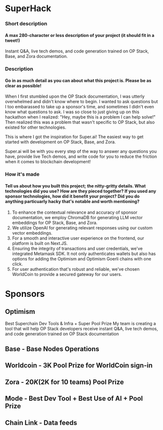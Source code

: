 # SuperHack

### Short description
#### A max 280-character or less description of your project (it should fit in a tweet!)
Instant Q&A, live tech demos, and code generation trained on OP Stack, Base, and Zora documentation.

### Description
#### Go in as much detail as you can about what this project is. Please be as clear as possible!

When I first stumbled upon the OP Stack documentation, I was utterly overwhelmed and didn't know where to begin. I wanted to ask questions but I too embarassed to take up a sponsor's time, and sometimes I didn't even know what questions to ask. I was so close to just giving up on this hackathon when I realized: "Hey, maybe this is a problem I can help solve!" Then realized this was a problem that wasn't specific to OP Stack, but also existed for other technologies.

This is where I got the inspiration for Super.ai! The easiest way to get started with development on OP Stack, Base, and Zora.

Super.ai will be with you every step of the way to answer any questions you have, provide live Tech demos, and write code for you to reduce the friction when it comes to blockchain development!

### How it's made
#### Tell us about how you built this project; the nitty-gritty details. What technologies did you use? How are they pieced together? If you used any sponsor technologies, how did it benefit your project? Did you do anything particuarly hacky that's notable and worth mentioning?
1. To enhance the contextual relevance and accuracy of sponsor documentation, we employ ChromaDB for generating LLM vector embeddings for OP Stack, Base, and Zora.
2. We utilize OpenAI for generating relevant responses using our custom vector embeddings.
3. For a smooth and interactive user experience on the frontend, our platform is built on Next.JS.
4. Ensuring the integrity of transactions and user credentials, we've integrated Metamask SDK. It not only authenticates wallets but also has options for adding the Optimism and Optimism Goerli chains with one click.
5. For user authentication that's robust and reliable, we've chosen WorldCoin to provide a secured gateway for our users.


# Sponsors

## Optimism
Best Superchain Dev Tools & Infra + Super Pool Prize
My team is creating a tool that will help OP Stack developers receive instant Q&A, live tech demos, and code generation trained on OP Stack documentation

## Base - Base Nodes Operations
## Worldcoin - 3K Pool Prize for WorldCoin sign-in
## Zora - $20K ($2K for 10 teams) Pool Prize
## Mode - Best Dev Tool + Best Use of AI + Pool Prize
## Chain Link - Data feeds
